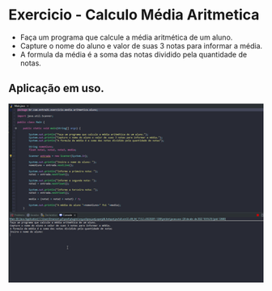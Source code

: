 # Exercicio - Calculo Média Aritmetica

- Faça um programa que calcule a média aritmética de um aluno.
- Capture o nome do aluno e valor de suas 3 notas para informar a média.
- A formula da média é a soma das notas dividido pela quantidade de notas.

## Aplicação em uso.

![Gif Exercicio](./gif/gifExercicio.gif)